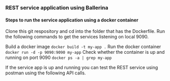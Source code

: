 ### REST service application using Ballerina

#### Steps to run the service application using a docker container

Clone this git respository and cd into the folder that has the Dockerfile. Run the following commands to get the services listening on local 9090.

Build a docker image 
`docker build -t my-app .`
Run the docker container
`docker run -d -p 9090:9090 my-app`
Check whether the container is up and running on port 9090
`docker ps -a | grep my-app` 

If the service app is up and running you can test the REST service using postman using the following API calls.


